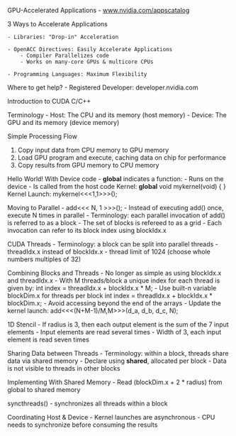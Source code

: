 GPU-Accelerated Applications
    - www.nvidia.com/appscatalog

3 Ways to Accelerate Applications

    - Libraries: "Drop-in" Acceleration

    - OpenACC Directives: Easily Accelerate Applications
        - Compiler Parallelizes code
        - Works on many-core GPUs & multicore CPUs

    - Programming Languages: Maximum Flexibility

Where to get help?
    - Registered Developer: developer.nvidia.com

Introduction to CUDA C/C++

Terminology
    - Host: The CPU and its memory (host memory)
    - Device: The GPU and its memory (device memory)

Simple Processing Flow

1. Copy input data from CPU memory to GPU memory
2. Load GPU program and execute, caching data on chip for performance
3. Copy results from GPU memory to CPU memory

Hello World! With Device code
     - __global__ indicates a function:
        - Runs on the device
        - Is called from the host code
Kernel:
    __global__ void mykernel(void) {
    }
Kernel Launch:
    mykernel<<<1,1>>>();


Moving to Parallel
    - add<<< N, 1 >>>();
    - Instead of executing add() once, execute N times in parallel
    - Terminology: each parallel invocation of add() is referred to as a block
        - The set of blocks is refereed to as a grid
        - Each invocation can refer to its block index using blockIdx.x

CUDA Threads
    - Terminology: a block can be split into parallel threads
    - threadIdx.x instead of blockIdx.x
    - thread limit of 1024 (choose whole numbers multiples of 32)

Combining Blocks and Threads
    - No longer as simple as using blockIdx.x and threadIdx.x
    - With M threads/block a unique index for each thread is given by:
        int index  = threadIdx.x + blockIdx.x * M;
    - Use built-n variable blockDim.x for threads per block
        int index  = threadIdx.x + blockIdx.x * blockDim.x;
    - Avoid accessing beyond the end of the arrays
    - Update the kernel launch:
        add<<<(N+M-1)/M,M>>>(d_a, d_b, d_c, N);

1D Stencil
    - If radius is 3, then each output element is the sum of the 7 input elements
    - Input elements are read several times
        - Width of 3, each input element is read seven times

Sharing Data between Threads
    - Terminology: within a block, threads share data via shared memory
    - Declare using __shared__, allocated per block
    - Data is not visible to threads in other blocks

Implementing With Shared Memory
    - Read (blockDim.x + 2 * radius) from global to shared memory

syncthreads()
    - synchronizes all threads within a block

Coordinating Host & Device
    - Kernel launches are asynchronous
    - CPU needs to synchronize before consuming the results
